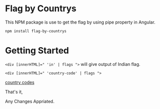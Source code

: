 # Flag by Countrys

This NPM package is use to get the flag by using pipe property in Angular.

`npm install flag-by-countrys`

# Getting Started

`<div [innerHTML]=" 'in' | flags ">` will give output of Indian flag.

`<div [innerHTML]=" 'country-code' | flags ">`

[country codes](https://46elks.com/kb/country-codes)

That's it,

Any Changes Appriated.
